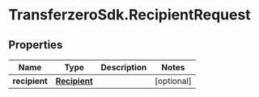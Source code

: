 # TransferzeroSdk.RecipientRequest

## Properties
Name | Type | Description | Notes
------------ | ------------- | ------------- | -------------
**recipient** | [**Recipient**](Recipient.md) |  | [optional] 


